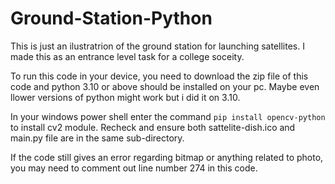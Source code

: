 # Ground-Station-Python
This is just an ilustratrion of the ground station for launching satellites. I made this as an entrance level task for a college soceity.

To run this code in your device, you need to download the zip file of this code and python 3.10 or above should be installed on your pc. Maybe even llower versions of python might work but i did it on 3.10.

In your windows power shell enter the command ```pip install opencv-python``` to install cv2 module.
Recheck and ensure both sattelite-dish.ico and main.py file are in the same sub-directory.

If the code still gives an error regarding bitmap or anything related to photo, you may need to comment out line number 274 in this code.
